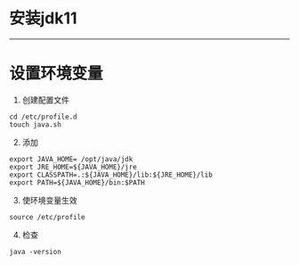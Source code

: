 #   安装jdk11

---

#   设置环境变量
1.  创建配置文件

```
cd /etc/profile.d
touch java.sh
```

2.  添加

```
export JAVA_HOME= /opt/java/jdk 
export JRE_HOME=${JAVA_HOME}/jre
export CLASSPATH=.:${JAVA_HOME}/lib:${JRE_HOME}/lib
export PATH=${JAVA_HOME}/bin:$PATH
```

3.  使环境变量生效

```
source /etc/profile
```

4.  检查

```
java -version
```


